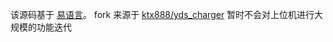 该源码基于 [易语言](https://www.eyuyan.com/)。
fork 来源于 [ktx888/yds_charger](https://github.com/ktx888/yds_charger) 
暂时不会对上位机进行大规模的功能迭代